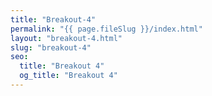 ```yaml
---
title: "Breakout-4"
permalink: "{{ page.fileSlug }}/index.html"
layout: "breakout-4.html"
slug: "breakout-4"
seo:
  title: "Breakout 4"
  og_title: "Breakout 4"
---
```

